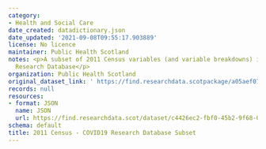 ```yaml
---
category:
- Health and Social Care
date_created: datadictionary.json
date_updated: '2021-09-08T09:55:17.903889'
license: No licence
maintainer: Public Health Scotland
notes: <p>A subset of 2011 Census variables (and variable breakdowns) in the COVID-19
  Research Database</p>
organization: Public Health Scotland
original_dataset_link: ' https://find.researchdata.scotpackage/a05aef07-c3fa-4331-905a-6b6f58eac3d5'
records: null
resources:
- format: JSON
  name: JSON
  url: https://find.researchdata.scot/dataset/c4426ec2-fbf0-45b2-9f68-0477527257a0/resource/a05aef07-c3fa-4331-905a-6b6f58eac3d5/download/datadictionary.json
schema: default
title: 2011 Census - COVID19 Research Database Subset
---
```

